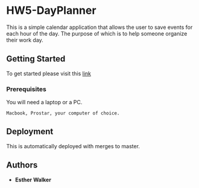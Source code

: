 # HW5-DayPlanner

This is a simple calendar application that allows the user to save events for each hour of the day. The purpose of which is to help someone organize their work day.

## Getting Started

To get started please visit this [link](https://dragonbabe.github.io/HW5-DayPlanner/)

### Prerequisites

You will need a laptop or a PC.

```
Macbook, Prostar, your computer of choice.
```

## Deployment

This is automatically deployed with merges to master.

## Authors

* **Esther Walker**
